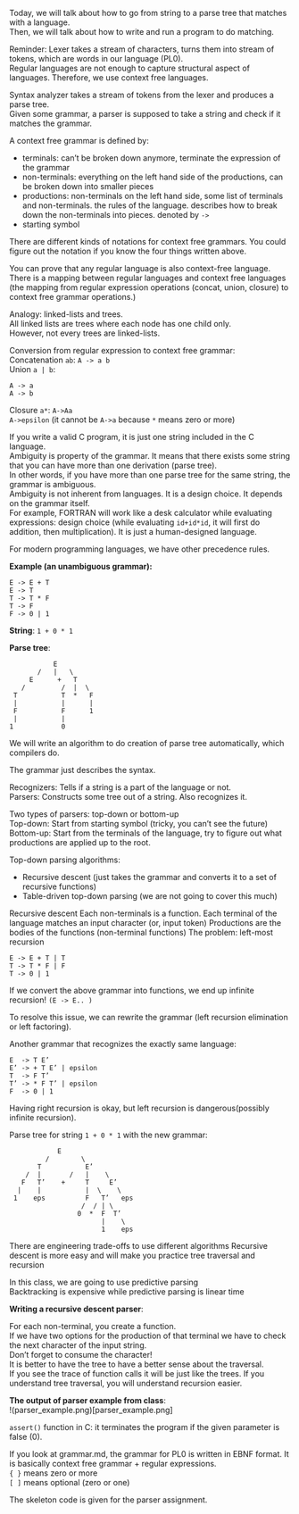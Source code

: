 Today, we will talk about how to go from string to a parse tree that matches with a language.  
Then, we will talk about how to write and run a program to do matching.  

Reminder: Lexer takes a stream of characters, turns them into stream of tokens, which are words in our language (PL0).  
Regular languages are not enough to capture structural aspect of languages. Therefore, we use context free languages.  

Syntax analyzer takes a stream of tokens from the lexer and produces a parse tree.  
Given some grammar, a parser is supposed to take a string and check if it matches the grammar.  

A context free grammar is defined by:  
- terminals: can’t be broken down anymore, terminate the expression of the grammar  
- non-terminals: everything on the left hand side of the productions, can be broken down into smaller pieces  
- productions: non-terminals on the left hand side, some list of terminals and non-terminals. the rules of the language. describes how to break down the non-terminals into pieces. denoted by `->`  
- starting symbol  

There are different kinds of notations for context free grammars. You could figure out the notation if you know the four things written above. 

You can prove that any regular language is also context-free language. There is a mapping between regular languages and context free languages (the mapping from regular expression operations (concat, union, closure) to context free grammar operations.)

Analogy: linked-lists and trees.  
All linked lists are trees where each node has one child only.  
However, not every trees are linked-lists.  

Conversion from regular expression to context free grammar:  
Concatenation `ab`: `A -> a b`  
Union `a | b`:  
```
A -> a
A -> b 
```  
Closure `a*`:
`A->Aa`  
`A->epsilon` (it cannot be `A->a` because `*` means zero or more)  

If you write a valid C program, it is just one string included in the C language.  
Ambiguity is property of the grammar. It means that there exists some string that you can have more than one derivation (parse tree).  
In other words, if you have more than one parse tree for the same string, the grammar is ambiguous.  
Ambiguity is not inherent from languages. It is a design choice. It depends on the grammar itself.  
For example, FORTRAN will work like a desk calculator while evaluating expressions: design choice (while evaluating `id+id*id`, it will first do addition, then multiplication). It is just a human-designed language.  

For modern programming languages, we have other precedence rules.  

__Example (an unambiguous grammar):__  
```
E -> E + T
E -> T
T -> T * F
T -> F
F -> 0 | 1
```  


__String__: `1 + 0 * 1`  

__Parse tree__:
```
           E
       /   |   \
     E      +   T
   /         /  |  \
 T           T  *   F
 |           |      |
 F           F      1
 |           |
1            0
```

We will write an algorithm to do creation of parse tree automatically, which compilers do.  

The grammar just describes the syntax.  

Recognizers: Tells if a string is a part of the language or not.  
Parsers: Constructs some tree out of a string. Also recognizes it.  

Two types of parsers: top-down or bottom-up  
Top-down: Start from starting symbol (tricky, you can’t see the future)  
Bottom-up: Start from the terminals of the language, try to figure out what productions are applied up to the root.  

Top-down parsing algorithms:  
- Recursive descent (just takes the grammar and converts it to a set of recursive functions)  
- Table-driven top-down parsing (we are not going to cover this much)  


Recursive descent
Each non-terminals is a function.
Each terminal of the language matches an input character (or, input token)
Productions are the bodies of the functions (non-terminal functions)
The problem: left-most recursion  
```
E -> E + T | T
T -> T * F | F
T -> 0 | 1
```  
If we convert the above grammar into functions, we end up infinite recursion! `(E -> E.. )`  

To resolve this issue, we can rewrite the grammar (left recursion elimination or left factoring).  

Another grammar that recognizes the exactly same language:  
```
E  -> T E’
E’ -> + T E’ | epsilon
T  -> F T’
T’ -> * F T’ | epsilon
F  -> 0 | 1
```
Having right recursion is okay, but left recursion is dangerous(possibly infinite recursion).  

Parse tree for string `1 + 0 * 1` with the new grammar:  
```
            E
         /        \
       T           E’
    /  |       /   |    \
   F   T’    +     T     E’
  |    |           |  \    \
 1    eps          F   T’   eps
                  /  / | \  
                 0  *  F  T’
                       |    \
                       1    eps
```  

There are engineering trade-offs to use different algorithms
Recursive descent is more easy and will make you practice tree traversal and recursion  

In this class, we are going to use predictive parsing  
Backtracking is expensive while predictive parsing is linear time  

__Writing a recursive descent parser__:  

For each non-terminal, you create a function.  
If we have two options for the production of that terminal we have to check the next character of the input string.  
Don’t forget to consume the character!  
It is better to have the tree to have a better sense about the traversal.  
If you see the trace of function calls it will be just like the trees. If you understand tree traversal, you will understand recursion easier.  

__The output of parser example from class__:  
!(parser_example.png)[parser_example.png]  

`assert()` function in C: it terminates the program if the given parameter is false (0).  

If you look at grammar.md, the grammar for PL0 is written in EBNF format. It is basically context free grammar + regular expressions.  
`{ }` means zero or more  
`[ ]` means optional (zero or one)  

The skeleton code is given for the parser assignment.  
